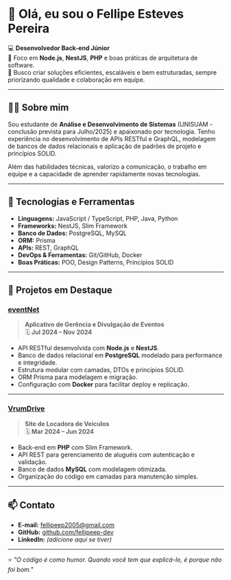 # 👋 Olá, eu sou o Fellipe Esteves Pereira

💻 **Desenvolvedor Back-end Júnior**  
🎯 Foco em **Node.js**, **NestJS**, **PHP** e boas práticas de arquitetura de software.  
🚀 Busco criar soluções eficientes, escaláveis e bem estruturadas, sempre priorizando qualidade e colaboração em equipe.

---

## 🧑‍💻 Sobre mim
Sou estudante de **Análise e Desenvolvimento de Sistemas** (UNISUAM - conclusão prevista para Julho/2025) e apaixonado por tecnologia. Tenho experiência no desenvolvimento de APIs RESTful e GraphQL, modelagem de bancos de dados relacionais e aplicação de padrões de projeto e princípios SOLID.

Além das habilidades técnicas, valorizo a comunicação, o trabalho em equipe e a capacidade de aprender rapidamente novas tecnologias.

---

## 🚀 Tecnologias e Ferramentas

- **Linguagens:** JavaScript / TypeScript, PHP, Java, Python  
- **Frameworks:** NestJS, Slim Framework  
- **Banco de Dados:** PostgreSQL, MySQL  
- **ORM:** Prisma  
- **APIs:** REST, GraphQL  
- **DevOps & Ferramentas:** Git/GitHub, Docker  
- **Boas Práticas:** POO, Design Patterns, Princípios SOLID

---

## 📌 Projetos em Destaque

### [eventNet](https://github.com/fellipeep-dev)
> **Aplicativo de Gerência e Divulgação de Eventos**  
🗓 **Jul 2024 – Nov 2024**

- API RESTful desenvolvida com **Node.js** e **NestJS**.  
- Banco de dados relacional em **PostgreSQL** modelado para performance e integridade.  
- Estrutura modular com camadas, DTOs e princípios SOLID.  
- ORM Prisma para modelagem e migração.  
- Configuração com **Docker** para facilitar deploy e replicação.

---

### [VrumDrive](https://github.com/fellipeep-dev)
> **Site de Locadora de Veículos**  
🗓 **Mar 2024 – Jun 2024**

- Back-end em **PHP** com Slim Framework.  
- API REST para gerenciamento de aluguéis com autenticação e validação.  
- Banco de dados **MySQL** com modelagem otimizada.  
- Organização do código em camadas para manutenção simples.

---

## 📫 Contato

- **E-mail:** fellipeep2005@gmail.com  
- **GitHub:** [github.com/fellipeep-dev](https://github.com/fellipeep-dev)  
- **LinkedIn:** *(adicione aqui se tiver)*  

---

⭐ _"O código é como humor. Quando você tem que explicá-lo, é porque não foi bom."_  
